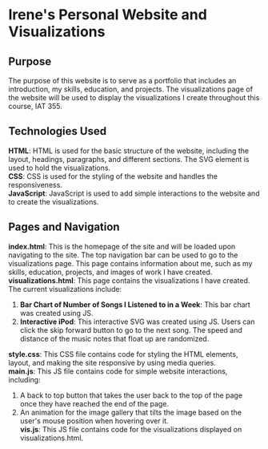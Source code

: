 # Irene's Personal Website and Visualizations

## Purpose
The purpose of this website is to serve as a portfolio that includes an introduction, my skills, education, and projects. The visualizations page of the website will be used to display the visualizations I create throughout this course, IAT 355.

## Technologies Used
**HTML**: HTML is used for the basic structure of the website, including the layout, headings, paragraphs, and different sections. The SVG element is used to hold the visualizations.  
**CSS**: CSS is used for the styling of the website and handles the responsiveness.  
**JavaScript**: JavaScript is used to add simple interactions to the website and to create the visualizations.

## Pages and Navigation
**index.html**: This is the homepage of the site and will be loaded upon navigating to the site. The top navigation bar can be used to go to the visualizations page. This page contains information about me, such as my skills, education, projects, and images of work I have created.
**visualizations.html**: This page contains the visualizations I have created. The current visualizations include:
1. **Bar Chart of Number of Songs I Listened to in a Week**: This bar chart was created using JS.
2. **Interactive iPod**: This interactive SVG was created using JS. Users can click the skip forward button to go to the next song. The speed and distance of the music notes that float up are randomized.

**style.css**: This CSS file contains code for styling the HTML elements, layout, and making the site responsive by using media queries.  
**main.js**: This JS file contains code for simple website interactions, including:
1. A back to top button that takes the user back to the top of the page once they have reached the end of the page.
2. An animation for the image gallery that tilts the image based on the user's mouse position when hovering over it. <br>
**vis.js**: This JS file contains code for the visualizations displayed on visualizations.html.


